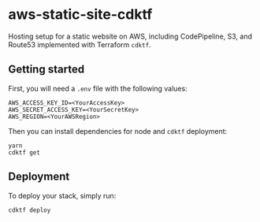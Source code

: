 # aws-static-site-cdktf
Hosting setup for a static website on AWS, including CodePipeline, S3, and Route53 implemented with Terraform `cdktf`.

## Getting started
First, you will need a `.env` file with the following values:
```
AWS_ACCESS_KEY_ID=<YourAccessKey>
AWS_SECRET_ACCESS_KEY=<YourSecretKey>
AWS_REGION=<YourAWSRegion>
```

Then you can install dependencies for node and `cdktf` deployment:
```
yarn
cdktf get
```

## Deployment
To deploy your stack, simply run:
```
cdktf deploy
```
